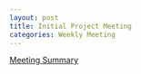 ```yaml
---
layout: post
title: Initial Project Meeting
categories: Weekly Meeting
---
```


[Meeting Summary](https://bhccstem.github.io/files/STEM_Meeting_Notes_11_8_22.pdf)
